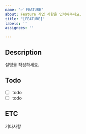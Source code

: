 ```yaml
---
name: "✅ FEATURE"
about: Feature 작업 사항을 입력해주세요.
title: "[FEATURE]"
labels: ''
assignees: ''

---
```


## Description
설명을 작성하세요.

## Todo
- [ ] todo
- [ ] todo

## ETC
기타사항
